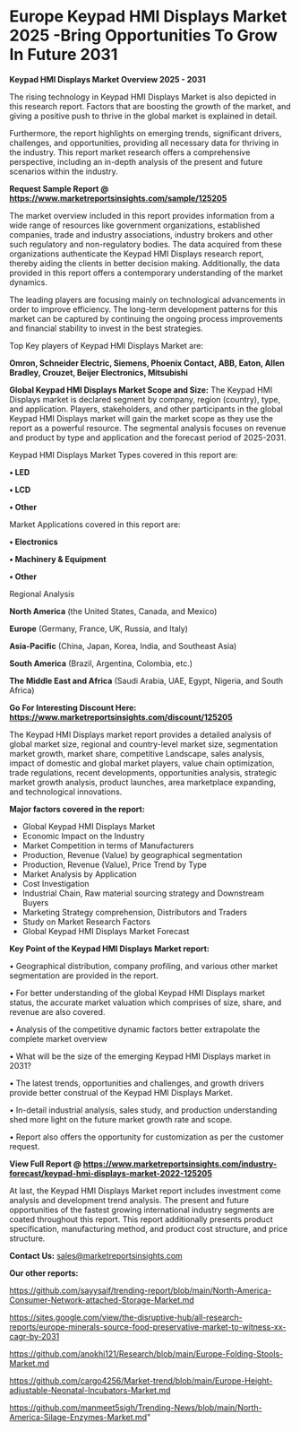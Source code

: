  # Europe Keypad HMI Displays Market 2025 -Bring Opportunities To Grow In Future 2031

<Strong> Keypad HMI Displays Market Overview 2025 - 2031</strong>

The rising technology in Keypad HMI Displays Market is also depicted in this research report. Factors that are boosting the growth of the market, and giving a positive push to thrive in the global market is explained in detail.

Furthermore, the report highlights on emerging trends, significant drivers, challenges, and opportunities, providing all necessary data for thriving in the industry. This report market research offers a comprehensive perspective, including an in-depth analysis of the present and future scenarios within the industry.

<strong>Request Sample Report @ <a href=https://www.marketreportsinsights.com/sample/125205>https://www.marketreportsinsights.com/sample/125205</a></strong>

The market overview included in this report provides information from a wide range of resources like government organizations, established companies, trade and industry associations, industry brokers and other such regulatory and non-regulatory bodies. The data acquired from these organizations authenticate the Keypad HMI Displays research report, thereby aiding the clients in better decision making. Additionally, the data provided in this report offers a contemporary understanding of the market dynamics.

The leading players are focusing mainly on technological advancements in order to improve efficiency. The long-term development patterns for this market can be captured by continuing the ongoing process improvements and financial stability to invest in the best strategies.

Top Key players of Keypad HMI Displays Market are:

<strong>Omron, Schneider Electric, Siemens, Phoenix Contact, ABB, Eaton, Allen Bradley, Crouzet, Beijer Electronics, Mitsubishi</strong>

<strong><b>Global Keypad HMI Displays Market Scope and Size:</b></strong>
The Keypad HMI Displays market is declared segment by company, region (country), type, and application. Players, stakeholders, and other participants in the global Keypad HMI Displays market will gain the market scope as they use the report as a powerful resource. The segmental analysis focuses on revenue and product by type and application and the forecast period of 2025-2031.

Keypad HMI Displays Market Types covered in this report are:

<strong>• LED

• LCD

• Other</strong>

Market Applications covered in this report are:

<strong>• Electronics

• Machinery & Equipment

• Other</strong> 

Regional Analysis

<strong>North America</strong> (the United States, Canada, and Mexico)

<strong>Europe</strong> (Germany, France, UK, Russia, and Italy)

<strong>Asia-Pacific</strong> (China, Japan, Korea, India, and Southeast Asia)

<strong>South America</strong> (Brazil, Argentina, Colombia, etc.)

<strong>The Middle East and Africa</strong> (Saudi Arabia, UAE, Egypt, Nigeria, and South Africa)

<strong>Go For Interesting Discount Here: <a href=https://www.marketreportsinsights.com/discount/125205>https://www.marketreportsinsights.com/discount/125205</a></strong>

The Keypad HMI Displays market report provides a detailed analysis of global market size, regional and country-level market size, segmentation market growth, market share, competitive Landscape, sales analysis, impact of domestic and global market players, value chain optimization, trade regulations, recent developments, opportunities analysis, strategic market growth analysis, product launches, area marketplace expanding, and technological innovations.

<strong><b>Major factors covered in the report:</b></strong>
<ul>
  <li>Global Keypad HMI Displays Market </li>
  <li>Economic Impact on the Industry</li>
  <li>Market Competition in terms of Manufacturers</li>
  <li>Production, Revenue (Value) by geographical segmentation</li>
  <li>Production, Revenue (Value), Price Trend by Type</li>
  <li>Market Analysis by Application</li>
  <li>Cost Investigation</li>
  <li>Industrial Chain, Raw material sourcing strategy and Downstream Buyers</li>
  <li>Marketing Strategy comprehension, Distributors and Traders</li>
  <li>Study on Market Research Factors</li>
  <li>Global Keypad HMI Displays Market Forecast</li>
</ul>

<strong><b>Key Point of the Keypad HMI Displays Market report:</b></strong>

• Geographical distribution, company profiling, and various other market segmentation are provided in the report.

• For better understanding of the global Keypad HMI Displays market status, the accurate market valuation which comprises of size, share, and revenue are also covered.

• Analysis of the competitive dynamic factors better extrapolate the complete market overview

• What will be the size of the emerging Keypad HMI Displays market in 2031?

• The latest trends, opportunities and challenges, and growth drivers provide better construal of the Keypad HMI Displays Market.

• In-detail industrial analysis, sales study, and production understanding shed more light on the future market growth rate and scope.

• Report also offers the opportunity for customization as per the customer request.

<strong><b>View Full Report @ <a href=https://www.marketreportsinsights.com/industry-forecast/keypad-hmi-displays-market-2022-125205>https://www.marketreportsinsights.com/industry-forecast/keypad-hmi-displays-market-2022-125205</a></b></strong>


At last, the Keypad HMI Displays Market report includes investment come analysis and development trend analysis. The present and future opportunities of the fastest growing international industry segments are coated throughout this report. This report additionally presents product specification, manufacturing method, and product cost structure, and price structure.

<strong>Contact Us:</strong>
sales@marketreportsinsights.com

<strong>Our other reports:</strong>

<a href=https://github.com/sayysaif/trending-report/blob/main/North-America-Consumer-Network-attached-Storage-Market.md>https://github.com/sayysaif/trending-report/blob/main/North-America-Consumer-Network-attached-Storage-Market.md</a>

<a href=https://sites.google.com/view/the-disruptive-hub/all-research-reports/europe-minerals-source-food-preservative-market-to-witness-xx-cagr-by-2031>https://sites.google.com/view/the-disruptive-hub/all-research-reports/europe-minerals-source-food-preservative-market-to-witness-xx-cagr-by-2031</a>

<a href=https://github.com/anokhi121/Research/blob/main/Europe-Folding-Stools-Market.md>https://github.com/anokhi121/Research/blob/main/Europe-Folding-Stools-Market.md</a>

<a href=https://github.com/cargo4256/Market-trend/blob/main/Europe-Height-adjustable-Neonatal-Incubators-Market.md>https://github.com/cargo4256/Market-trend/blob/main/Europe-Height-adjustable-Neonatal-Incubators-Market.md</a>

<a href=https://github.com/manmeet5sigh/Trending-News/blob/main/North-America-Silage-Enzymes-Market.md>https://github.com/manmeet5sigh/Trending-News/blob/main/North-America-Silage-Enzymes-Market.md</a>"
